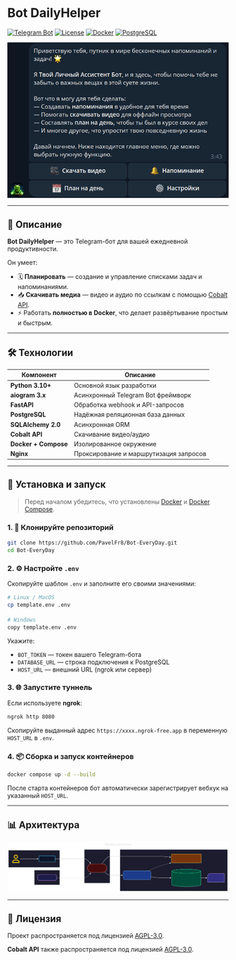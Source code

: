 # **Bot DailyHelper**

[![Telegram Bot](https://img.shields.io/badge/Telegram_Bot-💬%20@DailyHelper8-blue)](https://t.me/DailyHelper8_bot)
[![License](https://img.shields.io/github/license/PavelFr8/Bot-EveryDay)](https://github.com/PavelFr8/Bot-EveryDay/blob/master/LICENSE)
[![Docker](https://img.shields.io/badge/Deployed_with-Docker-blue)](https://www.docker.com/)
[![PostgreSQL](https://img.shields.io/badge/Database-PostgreSQL-blue)](https://www.postgresql.org/)

![Bot Menu Screenshot](docs/menu.png)

---

## 📖 Описание

**Bot DailyHelper** — это Telegram-бот для вашей ежедневной продуктивности.

Он умеет:

* 🗓 **Планировать** — создание и управление списками задач и напоминаниями.
* 📥 **Скачивать медиа** — видео и аудио по ссылкам с помощью [Cobalt API](https://github.com/imputnet/cobalt).
* ⚡ Работать **полностью в Docker**, что делает развёртывание простым и быстрым.

---

## 🛠 Технологии

| Компонент            | Описание                               |
| -------------------- | -------------------------------------- |
| **Python 3.10+**     | Основной язык разработки               |
| **aiogram 3.x**      | Асинхронный Telegram Bot фреймворк     |
| **FastAPI**          | Обработка webhook и API-запросов       |
| **PostgreSQL**       | Надёжная реляционная база данных       |
| **SQLAlchemy 2.0**   | Асинхронная ORM                        |
| **Cobalt API**       | Скачивание видео/аудио                 |
| **Docker + Compose** | Изолированное окружение                |
| **Nginx**            | Проксирование и маршрутизация запросов |

---

## 🚀 Установка и запуск

> Перед началом убедитесь, что установлены [Docker](https://docs.docker.com/get-docker/) и [Docker Compose](https://docs.docker.com/compose/).

### 1. 📂 Клонируйте репозиторий

```bash
git clone https://github.com/PavelFr8/Bot-EveryDay.git
cd Bot-EveryDay
```

### 2. ⚙ Настройте `.env`

Скопируйте шаблон `.env` и заполните его своими значениями:

```bash
# Linux / MacOS
cp template.env .env

# Windows
copy template.env .env
```

Укажите:

* `BOT_TOKEN` — токен вашего Telegram-бота
* `DATABASE_URL` — строка подключения к PostgreSQL
* `HOST_URL` — внешний URL (ngrok или сервер)

### 3. 🌐 Запустите туннель

Если используете **ngrok**:

```bash
ngrok http 8080
```

Скопируйте выданный адрес `https://xxxx.ngrok-free.app` в переменную `HOST_URL` в `.env`.

### 4. 📦 Сборка и запуск контейнеров

```bash
docker compose up -d --build
```

После старта контейнеров бот автоматически зарегистрирует вебхук на указанный `HOST_URL`.

---

## 📊 Архитектура

![Bot Structure](docs/structure.svg)

---

## 📜 Лицензия

Проект распространяется под лицензией [AGPL-3.0](https://www.gnu.org/licenses/agpl-3.0.html).

**Cobalt API** также распространяется под лицензией [AGPL-3.0](https://www.gnu.org/licenses/agpl-3.0.html).
